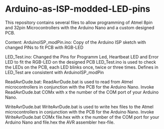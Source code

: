 # Arduino-as-ISP-modded-LED-pins
This repository contains several files to allow programming of Atmel 8pin and 32pin Microcontrollers with the Arduino Nano and a custom designed PCB.

Content:
ArduinoISP_modPin.ino:
Copy of the Arduino ISP sketch with changed PINs to fit PCB with RGB-LED

LED_Test.ino:
Changed the Pins for Programm Led, Heartbeat LED and Error LED to fit the RGB-LED on the designed PCB
LED_Test.ino is used to check the LEDs on the PCB, each LED blinks once, twice or three times. 
Defines in LED_Test are consistent with ArduinoISP_modPin

ReadAvrDude.bat:
ReadAvrDude.bat is used to read from Atmel microcontrollers in conjunction with the PCB for the Arduino Nano. 
Invoke ReadAvrDude.bat COMx with x the number of the COM port of your Arduino Nano. 

WriteAvrDude.bat
WriteAvrDude.bat is used to write hex files to the Atmel microcontrollers in conjunction with the PCB for the Arduino Nano.
Invoke WriteAvrDude.bat COMx file.hex with x the number of the COM port for your Arduino Nano and file.hex the AVR assembler hex-file.
